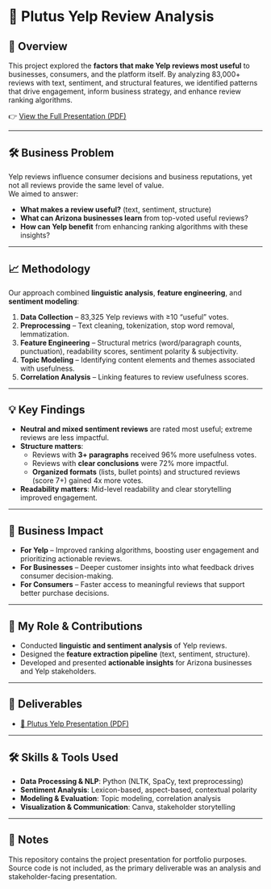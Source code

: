 # 📝 Plutus Yelp Review Analysis

## 🚀 Overview
This project explored the **factors that make Yelp reviews most useful** to businesses, consumers, and the platform itself. By analyzing 83,000+ reviews with text, sentiment, and structural features, we identified patterns that drive engagement, inform business strategy, and enhance review ranking algorithms.

👉 [View the Full Presentation (PDF)](Plutus%20Yelp%20Presentation%20(1).pdf)

---

## 🛠 Business Problem
Yelp reviews influence consumer decisions and business reputations, yet not all reviews provide the same level of value.  
We aimed to answer:
- **What makes a review useful?** (text, sentiment, structure)  
- **What can Arizona businesses learn** from top-voted useful reviews?  
- **How can Yelp benefit** from enhancing ranking algorithms with these insights?  

---

## 📈 Methodology
Our approach combined **linguistic analysis**, **feature engineering**, and **sentiment modeling**:
1. **Data Collection** – 83,325 Yelp reviews with ≥10 “useful” votes.  
2. **Preprocessing** – Text cleaning, tokenization, stop word removal, lemmatization.  
3. **Feature Engineering** – Structural metrics (word/paragraph counts, punctuation), readability scores, sentiment polarity & subjectivity.  
4. **Topic Modeling** – Identifying content elements and themes associated with usefulness.  
5. **Correlation Analysis** – Linking features to review usefulness scores.  

---

## 💡 Key Findings
- **Neutral and mixed sentiment reviews** are rated most useful; extreme reviews are less impactful.  
- **Structure matters**:  
  - Reviews with **3+ paragraphs** received 96% more usefulness votes.  
  - Reviews with **clear conclusions** were 72% more impactful.  
  - **Organized formats** (lists, bullet points) and structured reviews (score 7+) gained 4x more votes.  
- **Readability matters**: Mid-level readability and clear storytelling improved engagement.  

---

## 🎯 Business Impact
- **For Yelp** – Improved ranking algorithms, boosting user engagement and prioritizing actionable reviews.  
- **For Businesses** – Deeper customer insights into what feedback drives consumer decision-making.  
- **For Consumers** – Faster access to meaningful reviews that support better purchase decisions.  

---

## 👤 My Role & Contributions
- Conducted **linguistic and sentiment analysis** of Yelp reviews.  
- Designed the **feature extraction pipeline** (text, sentiment, structure).  
- Developed and presented **actionable insights** for Arizona businesses and Yelp stakeholders.  

---

## 📂 Deliverables
- [📑 Plutus Yelp Presentation (PDF)](Plutus%20Yelp%20Presentation%20(1).pdf)

---

## 🛠 Skills & Tools Used
- **Data Processing & NLP**: Python (NLTK, SpaCy, text preprocessing)  
- **Sentiment Analysis**: Lexicon-based, aspect-based, contextual polarity  
- **Modeling & Evaluation**: Topic modeling, correlation analysis  
- **Visualization & Communication**: Canva, stakeholder storytelling  

---

## 📌 Notes
This repository contains the project presentation for portfolio purposes. Source code is not included, as the primary deliverable was an analysis and stakeholder-facing presentation.
